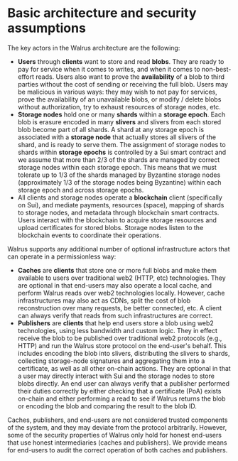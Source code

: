 # Basic architecture and security assumptions

The key actors in the Walrus architecture are the following:

- **Users** through **clients** want to store and read **blobs**. They are ready to pay for service
  when it comes to writes, and when it comes to non-best-effort reads. Users also want to prove
  the **availability** of a blob to third parties without the cost of sending or receiving the full
  blob. Users may be malicious in various ways: they may wish to not pay for services, prove the
  availability of an unavailable blobs, or modify / delete blobs without authorization, try to
  exhaust resources of storage nodes, etc.
- **Storage nodes** hold one or many **shards** within a **storage epoch**. Each blob is erasure
  encoded in many **slivers** and slivers from each stored blob become part of all shards. A shard
  at any storage epoch is associated with a **storage node** that actually stores all slivers of
  the shard, and is ready to serve them. The assignment of storage nodes to shards within
  **storage epochs** is controlled by a Sui smart contract and we assume that more than 2/3 of the
  shards are managed by correct storage nodes within each storage epoch. This means that we must
  tolerate up to 1/3 of the shards managed by Byzantine storage nodes (approximately 1/3 of the
  storage nodes being Byzantine) within each storage epoch and across storage epochs.
- All clients and storage nodes operate a **blockchain** client (specifically on Sui), and mediate
  payments, resources (space), mapping of shards to storage nodes, and metadata through blockchain
  smart contracts. Users interact with the blockchain to acquire storage resources and upload
  certificates for stored blobs. Storage nodes listen to the blockchain events to coordinate
  their operations.

Walrus supports any additional number of optional infrastructure actors that can operate in a
permissionless way:

- **Caches** are **clients** that store one or more full blobs and make them available to users
  over traditional web2 (HTTP, etc) technologies. They are optional in that end-users may also
  operate a local cache, and perform Walrus reads over web2 technologies locally. However, cache
  infrastructures may also act as CDNs, split the cost of blob reconstruction over many requests,
  be better connected, etc. A client can always verify that reads from such infrastructures
  are correct.
- **Publishers** are **clients** that help end users store a blob using web2 technologies,
  using less bandwidth and custom logic. They in effect receive the blob to be published over
  traditional web2 protocols (e.g., HTTP) and run the Walrus store protocol on the end-user's
  behalf. This includes encoding the blob into slivers, distributing the slivers to shards,
  collecting storage-node signatures and aggregating them into a certificate, as well as all
  other on-chain actions. They are optional in that a user may directly interact with Sui and
  the storage nodes to store blobs directly. An end user can always verify that a publisher
  performed their duties correctly by either checking that a certificate (PoA) exists on-chain and
  either performing a read to see if Walrus returns the blob or encoding the blob and comparing the
  result to the blob ID.

Caches, publishers, and end-users are not considered trusted components of the system, and they may
deviate from the protocol arbitrarily. However, some of the security properties of Walrus only hold
for honest end-users that use honest intermediaries (caches and publishers). We provide means for
end-users to audit the correct operation of both caches and publishers.
